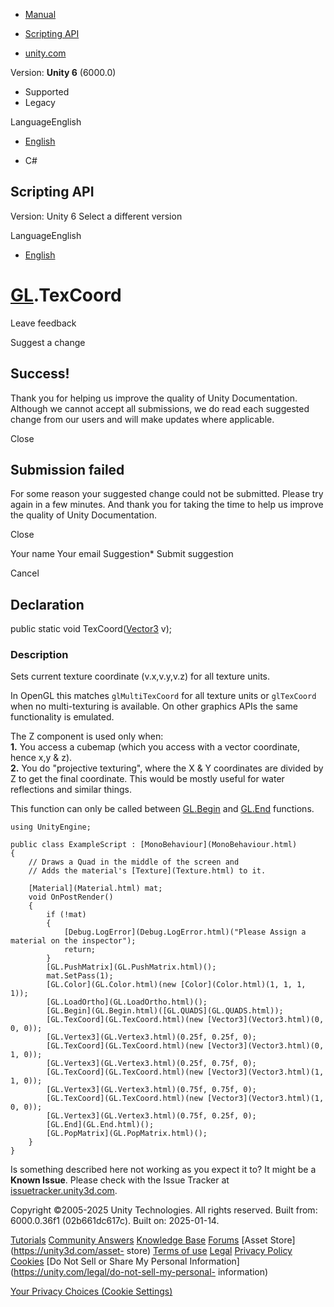 [ ]()

  * [Manual](../Manual/index.html)
  * [Scripting API](../ScriptReference/index.html)

  * [unity.com](https://unity.com/)

Version: **Unity 6** (6000.0)

  * Supported
  * Legacy

LanguageEnglish

  * [English]()

  * C#

[ ](https://docs.unity3d.com)

## Scripting API

Version: Unity 6 Select a different version

LanguageEnglish

  * [English]()

#  [GL](GL.html).TexCoord

Leave feedback

Suggest a change

## Success!

Thank you for helping us improve the quality of Unity Documentation. Although
we cannot accept all submissions, we do read each suggested change from our
users and will make updates where applicable.

Close

## Submission failed

For some reason your suggested change could not be submitted. Please <a>try
again</a> in a few minutes. And thank you for taking the time to help us
improve the quality of Unity Documentation.

Close

Your name Your email Suggestion* Submit suggestion

Cancel

[ ]()

## Declaration

public static void TexCoord([Vector3](Vector3.html) v);

### Description

Sets current texture coordinate (v.x,v.y,v.z) for all texture units.

In OpenGL this matches `glMultiTexCoord` for all texture units or `glTexCoord`
when no multi-texturing is available. On other graphics APIs the same
functionality is emulated.  
  
The Z component is used only when:  
**1.** You access a cubemap (which you access with a vector coordinate, hence
x,y & z).  
**2.** You do "projective texturing", where the X & Y coordinates are divided
by Z to get the final coordinate. This would be mostly useful for water
reflections and similar things.  
  
This function can only be called between [GL.Begin](GL.Begin.html) and
[GL.End](GL.End.html) functions.

    
    
    using UnityEngine;  
      
    public class ExampleScript : [MonoBehaviour](MonoBehaviour.html)
    {
        // Draws a Quad in the middle of the screen and
        // Adds the material's [Texture](Texture.html) to it.  
      
        [Material](Material.html) mat;
        void OnPostRender()
        {
            if (!mat)
            {
                [Debug.LogError](Debug.LogError.html)("Please Assign a material on the inspector");
                return;
            }
            [GL.PushMatrix](GL.PushMatrix.html)();
            mat.SetPass(1);
            [GL.Color](GL.Color.html)(new [Color](Color.html)(1, 1, 1, 1));
            [GL.LoadOrtho](GL.LoadOrtho.html)();
            [GL.Begin](GL.Begin.html)([GL.QUADS](GL.QUADS.html));
            [GL.TexCoord](GL.TexCoord.html)(new [Vector3](Vector3.html)(0, 0, 0));
            [GL.Vertex3](GL.Vertex3.html)(0.25f, 0.25f, 0);
            [GL.TexCoord](GL.TexCoord.html)(new [Vector3](Vector3.html)(0, 1, 0));
            [GL.Vertex3](GL.Vertex3.html)(0.25f, 0.75f, 0);
            [GL.TexCoord](GL.TexCoord.html)(new [Vector3](Vector3.html)(1, 1, 0));
            [GL.Vertex3](GL.Vertex3.html)(0.75f, 0.75f, 0);
            [GL.TexCoord](GL.TexCoord.html)(new [Vector3](Vector3.html)(1, 0, 0));
            [GL.Vertex3](GL.Vertex3.html)(0.75f, 0.25f, 0);
            [GL.End](GL.End.html)();
            [GL.PopMatrix](GL.PopMatrix.html)();
        }
    }
    

Is something described here not working as you expect it to? It might be a
**Known Issue**. Please check with the Issue Tracker at
[issuetracker.unity3d.com](https://issuetracker.unity3d.com).

Copyright ©2005-2025 Unity Technologies. All rights reserved. Built from:
6000.0.36f1 (02b661dc617c). Built on: 2025-01-14.

[Tutorials](https://unity3d.com/learn) [Community
Answers](https://answers.unity3d.com) [Knowledge
Base](https://support.unity3d.com/hc/en-us)
[Forums](https://forum.unity3d.com) [Asset Store](https://unity3d.com/asset-
store) [Terms of use](https://docs.unity3d.com/Manual/TermsOfUse.html)
[Legal](https://unity.com/legal) [Privacy
Policy](https://unity.com/legal/privacy-policy)
[Cookies](https://unity.com/legal/cookie-policy) [Do Not Sell or Share My
Personal Information](https://unity.com/legal/do-not-sell-my-personal-
information)

[Your Privacy Choices (Cookie Settings)](javascript:void\(0\);)

